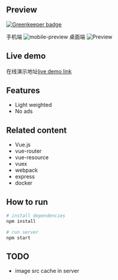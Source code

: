 ## Preview

[![Greenkeeper badge](https://badges.greenkeeper.io/yutiansut/CodeFactory.svg)](https://greenkeeper.io/)

 手机端
![mobile-preview](https://github.com/hilongjw/vue-zhihu-daily/blob/master/mobile-preview.png)
 桌面端
![Preview](http://ac-9xUJPYdR.clouddn.com/7326251de8caf34ea2d1.gif)

## Live demo

 在线演示地址[live demo link](http://zhihu.bood.in)

## Features

- Light weighted
- No ads

## Related content

- Vue.js
- vue-router
- vue-resource
- vuex
- webpack
- express
- docker


## How to run

``` bash
# install dependencies
npm install

# run server
npm start
```

## TODO
 - image src cache in server
